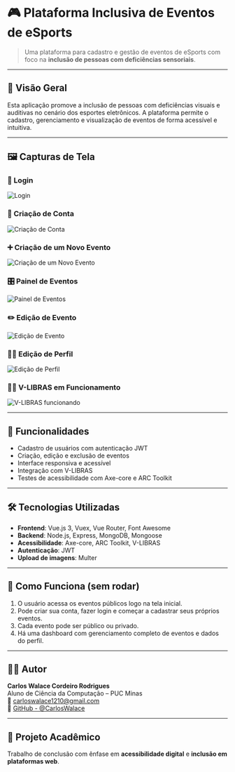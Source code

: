 # 🎮 Plataforma Inclusiva de Eventos de eSports

> Uma plataforma para cadastro e gestão de eventos de eSports com foco na **inclusão de pessoas com deficiências sensoriais**.

---

## 🧠 Visão Geral

Esta aplicação promove a inclusão de pessoas com deficiências visuais e auditivas no cenário dos esportes eletrônicos. A plataforma permite o cadastro, gerenciamento e visualização de eventos de forma acessível e intuitiva.

---

## 🖼️ Capturas de Tela

### 🔐 Login

![Login](./src/assets/Login.png)

### 📝 Criação de Conta

![Criação de Conta](./src/assets/Criacao-de-Conta.png)

### ➕ Criação de um Novo Evento

![Criação de um Novo Evento](./src/assets/Criacao-de-um-Novo-Evento.png)

### 🎛️ Painel de Eventos

![Painel de Eventos](./src/assets/Painel-de-Eventos.png)

### ✏️ Edição de Evento

![Edição de Evento](./src/assets/Edicao-de-Eventos.png)

### 🙋‍♂️ Edição de Perfil

![Edição de Perfil](./src/assets/Edicao-de-Perfil.png)

### 🧏‍♂️ V-LIBRAS em Funcionamento

![V-LIBRAS funcionando](./src/assets/V-LIBRAS-funcionando.png)

---

## 🚀 Funcionalidades

- Cadastro de usuários com autenticação JWT
- Criação, edição e exclusão de eventos
- Interface responsiva e acessível
- Integração com V-LIBRAS
- Testes de acessibilidade com Axe-core e ARC Toolkit

---

## 🛠️ Tecnologias Utilizadas

- **Frontend**: Vue.js 3, Vuex, Vue Router, Font Awesome
- **Backend**: Node.js, Express, MongoDB, Mongoose
- **Acessibilidade**: Axe-core, ARC Toolkit, V-LIBRAS
- **Autenticação**: JWT
- **Upload de imagens**: Multer

---

## 🧭 Como Funciona (sem rodar)

1. O usuário acessa os eventos públicos logo na tela inicial.
2. Pode criar sua conta, fazer login e começar a cadastrar seus próprios eventos.
3. Cada evento pode ser público ou privado.
4. Há uma dashboard com gerenciamento completo de eventos e dados do perfil.

---

## 👨‍💻 Autor

**Carlos Walace Cordeiro Rodrigues**  
Aluno de Ciência da Computação – PUC Minas  
📧 carloswalace1210@gmail.com  
🔗 [GitHub - @CarlosWalace](https://github.com/CarlosWalace)

---

## 📝 Projeto Acadêmico

Trabalho de conclusão com ênfase em **acessibilidade digital** e **inclusão em plataformas web**.
